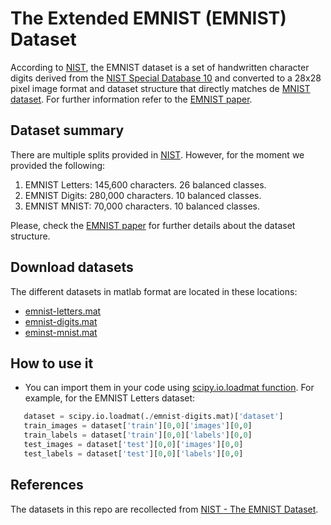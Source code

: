 # The Extended EMNIST (EMNIST) Dataset

According to [NIST](https://www.nist.gov/itl/products-and-services/emnist-dataset), the EMNIST dataset is a set of 
handwritten character digits derived from the [NIST Special Database 10](https://www.nist.gov/srd/nist-special-database-19)
and converted to a 28x28 pixel image format and dataset structure that directly matches de [MNIST dataset](http://yann.lecun.com/exdb/mnist/).
For further information refer to the [EMNIST paper](https://arxiv.org/abs/1702.05373v1).

## Dataset summary

There are multiple splits provided in [NIST](https://www.nist.gov/itl/products-and-services/emnist-dataset). However,
for the moment we provided the following:

1. EMNIST Letters: 145,600 characters. 26 balanced classes.
2. EMNIST Digits: 280,000 characters. 10 balanced classes.
3. EMNIST MNIST: 70,000 characters. 10 balanced classes.

Please, check the [EMNIST paper](https://arxiv.org/abs/1702.05373v1) for further details about the dataset structure.

## Download datasets

The different datasets in matlab format are located in these locations:

 - [emnist-letters.mat](https://github.com/sherpaai/federated-emnist-dataset/blob/master/datasets/emnist-letters.zip)
 - [emnist-digits.mat](https://github.com/sherpaai/federated-emnist-dataset/blob/master/datasets/emnist-digits.zip)
 - [eminst-mnist.mat](https://github.com/sherpaai/federated-emnist-dataset/blob/master/datasets/emnist-mnist.zip)


## How to use it

 - You can import them in your code using [scipy.io.loadmat function](https://docs.scipy.org/doc/scipy/reference/generated/scipy.io.loadmat.html). For example, for the EMNIST Letters dataset:
 
 ```python
    dataset = scipy.io.loadmat(./emnist-digits.mat)['dataset']
    train_images = dataset['train'][0,0]['images'][0,0]
    train_labels = dataset['train'][0,0]['labels'][0,0]
    test_images = dataset['test'][0,0]['images'][0,0]
    test_labels = dataset['test'][0,0]['labels'][0,0]
 ```

## References

The datasets in this repo are recollected from [NIST - The EMNIST Dataset](https://www.nist.gov/itl/products-and-services/emnist-dataset).
